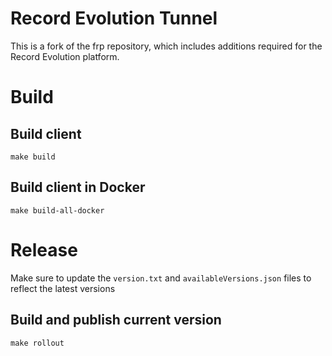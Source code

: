 # Record Evolution Tunnel

This is a fork of the frp repository, which includes additions required for the Record Evolution platform.

# Build 

## Build client 

`make build`


## Build client in Docker

`make build-all-docker`

# Release

Make sure to update the `version.txt` and `availableVersions.json` files to reflect the latest versions

## Build and publish current version

`make rollout`